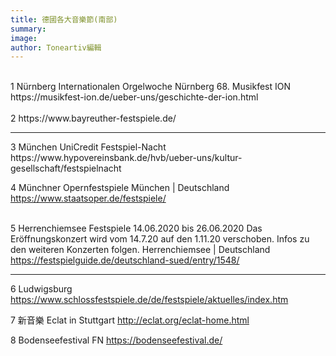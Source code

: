 ```yaml
---
title: 德國各大音樂節(南部)
summary: 
image: 
author: Toneartiv編輯
---
```


<br>
1
Nürnberg
Internationalen Orgelwoche Nürnberg 
68. Musikfest ION
https://musikfest-ion.de/ueber-uns/geschichte-der-ion.html
<br>
<br>
2
https://www.bayreuther-festspiele.de/
<hr>
3
München 
UniCredit Festspiel-Nacht
https://www.hypovereinsbank.de/hvb/ueber-uns/kultur-gesellschaft/festspielnacht

4
Münchner Opernfestspiele
München | Deutschland
https://www.staatsoper.de/festspiele/
<br>
<br>

5
Herrenchiemsee Festspiele
14.06.2020 bis 26.06.2020
Das Eröffnungskonzert wird vom 14.7.20 auf den 1.11.20 verschoben. Infos zu den weiteren Konzerten folgen.
Herrenchiemsee | Deutschland
https://festspielguide.de/deutschland-sued/entry/1548/
<hr>

6
Ludwigsburg
https://www.schlossfestspiele.de/de/festspiele/aktuelles/index.htm


7
新音樂
Eclat in Stuttgart
http://eclat.org/eclat-home.html

8
Bodenseefestival
FN
https://bodenseefestival.de/